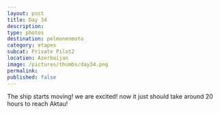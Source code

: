 ```yaml
---
layout: post
title: Day 34
description: 
type: photos
destination: pelmonenmoto
category: etapes
subcat: Private Pilot2
location: Azerbaijan
image: /pictures/thumbs/day34.png
permalink: 
published: false
---
```


The ship starts moving! we are excited! now it just should take around 20 hours to reach Aktau!